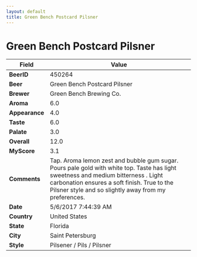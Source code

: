 ```yaml
---
layout: default
title: Green Bench Postcard Pilsner
---
```


# Green Bench Postcard Pilsner

| Field         | Value     |
|---------------|-----------|
| **BeerID** | 450264 |
| **Beer** | Green Bench Postcard Pilsner |
| **Brewer** | Green Bench Brewing Co. |
| **Aroma** | 6.0 |
| **Appearance** | 4.0 |
| **Taste** | 6.0 |
| **Palate** | 3.0 |
| **Overall** | 12.0 |
| **MyScore** | 3.1 |
| **Comments** | Tap. Aroma lemon zest and bubble gum sugar. Pours pale gold with white top. Taste has light sweetness and medium bitterness . Light carbonation ensures a soft finish. True to the Pilsner style and so slightly away from my preferences. |
| **Date** | 5/6/2017 7:44:39 AM |
| **Country** | United States |
| **State** | Florida |
| **City** | Saint Petersburg |
| **Style** | Pilsener / Pils / Pilsner |
